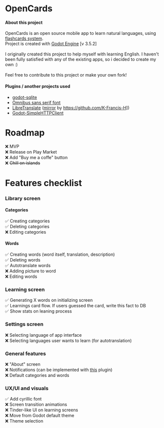# OpenCards

#### About this project

OpenCards is an open source mobile app to learn natural languages, using [flashcards system](https://en.wikipedia.org/wiki/Flashcard).\
Project is created with [Godot Engine](https://godotengine.org/) [v 3.5.2]
\
\
I originally created this project to help myself with learning English. I haven't been fully satisfied with any of the existing apps, so i decided to create my own :)\
\
Feel free to contribute to this project or make your own fork!

#### Plugins / another projects used

* [godot-sqlite](https://github.com/2shady4u/godot-sqlite)
* [Omnibus sans serif font](https://fontlibrary.org/en/font/omnibus-sans-serif)
* [LibreTranslate](https://github.com/LibreTranslate/LibreTranslate) ([mirror](https://translate.terraprint.co/) by https://github.com/K-Francis-H])
* [Godot-SimpleHTTPClient](https://github.com/Abdera7mane/Godot-SimpleHTTPClient)

# Roadmap

:x: MVP\
:x: Release on Play Market\
:x: Add "Buy me a coffe" button\
:x: ~~Chill on islands~~

# Features checklist

### Library screen

#### Categories

:white_check_mark: Creating categories\
:white_check_mark: Deleting categories\
:x: Editing categories

#### Words

:white_check_mark: Creating words (word itself, translation, description)\
:white_check_mark: Deleting words\
:white_check_mark: Autotranslate words\
:x: Adding picture to word\
:x: Editing words

### Learning screen

:white_check_mark: Generating X words on initializing screen\
:white_check_mark: Learnings card flow. If users guessed the card, write this fact to DB\
:white_check_mark: Show stats on leaning process

### Settings screen
:x: Selecting language of app interface\
:x: Selecting languages user wants to learn (for autotranslation)

### General features

:x: "About" screen\
:x: Notifications (can be implemented with [this](https://github.com/DrMoriarty/godot-local-notification) plugin)\
:x: Default categories and words


### UX/UI and visuals

:white_check_mark: Add cyrillic font\
:x: Screen transition animations\
:x: Tinder-like UI on learning screens\
:x: Move from Godot default theme\
:x: Theme selection
